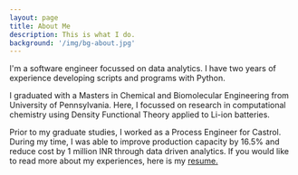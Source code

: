 ```yaml
---
layout: page
title: About Me
description: This is what I do.
background: '/img/bg-about.jpg'
---
```


I'm a software engineer focussed on data analytics. I have two years of experience developing scripts and programs with Python.

I graduated with a Masters in Chemical and Biomolecular Engineering from University of Pennsylvania. Here, I focussed on research in computational chemistry using Density Functional Theory applied to Li-ion batteries. 

Prior to my graduate studies, I worked as a Process Engineer for Castrol. During my time, I was able to improve production capacity by 16.5% and reduce cost by 1 million INR through data driven analytics. If you would like to read more about my experiences, here is my [resume.](https://drive.google.com/file/d/1F4j3sUplDuhuDsIN_6F5bkC_vZ0gPhml/view?usp=sharing)

